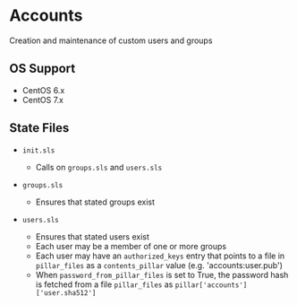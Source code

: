 # Accounts 

Creation and maintenance of custom users and groups


## OS Support

* CentOS 6.x
* CentOS 7.x


## State Files

* `init.sls`

    * Calls on `groups.sls` and `users.sls`

* `groups.sls`

    * Ensures that stated groups exist

* `users.sls`

    * Ensures that stated users exist
    * Each user may be a member of one or more groups
    * Each user may have an `authorized_keys` entry that points to a file in `pillar_files` as a `contents_pillar` value (e.g. 'accounts:user.pub')
    * When `password_from_pillar_files` is set to True, the password hash is fetched from a file `pillar_files` as `pillar['accounts']['user.sha512']`
